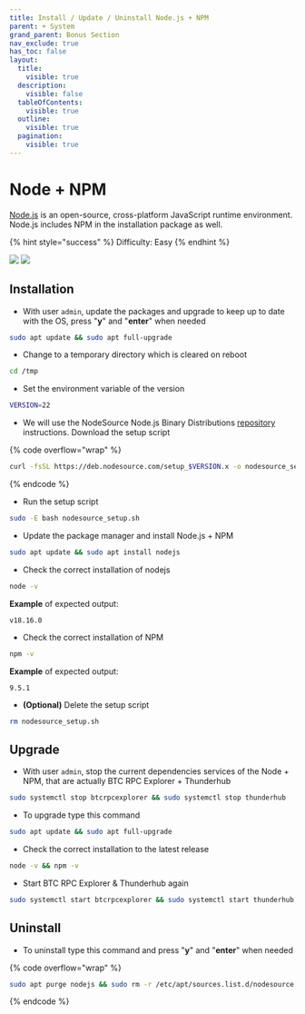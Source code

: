 ```yaml
---
title: Install / Update / Uninstall Node.js + NPM
parent: + System
grand_parent: Bonus Section
nav_exclude: true
has_toc: false
layout:
  title:
    visible: true
  description:
    visible: false
  tableOfContents:
    visible: true
  outline:
    visible: true
  pagination:
    visible: true
---
```


# Node + NPM

[Node.js](https://nodejs.org) is an open-source, cross-platform JavaScript runtime environment. Node.js includes NPM in the installation package as well.

{% hint style="success" %}
Difficulty: Easy
{% endhint %}

![](../../images/nodejs-logo.png) ![](../../images/npm-logo.png)

## Installation

* With user `admin`, update the packages and upgrade to keep up to date with the OS, press "**y**" and "**enter**" when needed

```bash
sudo apt update && sudo apt full-upgrade
```

* Change to a temporary directory which is cleared on reboot

```bash
cd /tmp
```

* Set the environment variable of the version

```bash
VERSION=22
```

* We will use the NodeSource Node.js Binary Distributions [repository](https://github.com/nodesource/distributions) instructions. Download the setup script

{% code overflow="wrap" %}
```sh
curl -fsSL https://deb.nodesource.com/setup_$VERSION.x -o nodesource_setup.sh
```
{% endcode %}

* Run the setup script

```bash
sudo -E bash nodesource_setup.sh
```

* Update the package manager and install Node.js + NPM

```sh
sudo apt update && sudo apt install nodejs
```

* Check the correct installation of nodejs

```sh
node -v
```

**Example** of expected output:

```
v18.16.0
```

* Check the correct installation of NPM

```sh
npm -v
```

**Example** of expected output:

```
9.5.1
```

* **(Optional)** Delete the setup script

```bash
rm nodesource_setup.sh
```

## Upgrade

* With user `admin`, stop the current dependencies services of the Node + NPM, that are actually BTC RPC Explorer + Thunderhub

```bash
sudo systemctl stop btcrpcexplorer && sudo systemctl stop thunderhub
```

* To upgrade type this command

```sh
sudo apt update && sudo apt full-upgrade
```

* Check the correct installation to the latest release

```bash
node -v && npm -v
```

* Start BTC RPC Explorer & Thunderhub again

```bash
sudo systemctl start btcrpcexplorer && sudo systemctl start thunderhub
```

## Uninstall

* To uninstall type this command and press "**y**" and "**enter**" when needed

{% code overflow="wrap" %}
```sh
sudo apt purge nodejs && sudo rm -r /etc/apt/sources.list.d/nodesource.list
```
{% endcode %}
